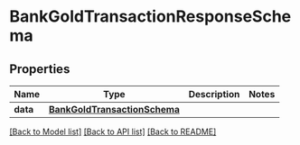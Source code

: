 # BankGoldTransactionResponseSchema

## Properties
Name | Type | Description | Notes
------------ | ------------- | ------------- | -------------
**data** | [**BankGoldTransactionSchema**](BankGoldTransactionSchema.md) |  | 

[[Back to Model list]](../README.md#documentation-for-models) [[Back to API list]](../README.md#documentation-for-api-endpoints) [[Back to README]](../README.md)

